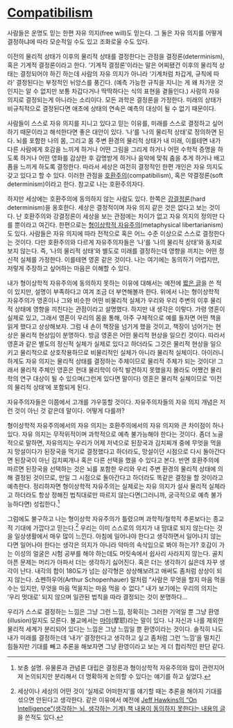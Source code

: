 [Compatibilism][source]
=======================

사람들은 운명도 믿는 한편 자유 의지(free will)도 믿는다. 그 둘은 자유 의지를 어떻게 결정하냐에 따라 모순적일 수도 있고 조화로울 수도 있다.

이전의 물리적 상태가 이후의 물리적 상태를 결정한다는 관점을 결정론(determinism), 혹은 기계적 결정론이라고 한다. ‘기계적 결정론’이라는 말은 어찌됐건 이후의 물리적 상태는 결정되어야 하긴 하는데 사람의 자유 의지가 아니라 ‘기계처럼 차갑게, 규칙에 따라’ 결정된다는 부정적인 뉘앙스를 풍긴다. (예측 가능한 규칙을 지니는 게 왜 차가운 것인지는 알 수 없지만 보통 차갑다거나 딱딱하다는 식의 표현을 곁들인다.) 사람의 자유 의지로 결정되는게 아니라는 소리이다. 모든 과학은 결정론을 가정한다. 미래의 상태가 비규칙적으로 결정된다면 애초에 상태의 연속은 예측의 대상이 될 수 없기 때문이다.

사람들이 스스로 자유 의지를 지니고 있다고 믿는 이유를, 미래를 스스로 결정하고 싶어하기 때문이라고 해석한다면 좋은 대안이 있다. ‘나’를 ‘나의 물리적 상태’로 정의하면 된다. 뇌를 포함한 나의 몸, 그리고 몸 주변 환경의 물리적 상태가 내 미래, 이를테면 내가 다른 사람에게 호감을 느끼게 하거나 어떤 그림을 그리게 하거나 어떤 수학적 증명을 하도록 하거나 어떤 영화를 감상한 후 감명받게 하거나 음악에 맞춰 춤을 추게 하거나 배고픔을 느끼게 하도록 결정한다. 따라서 세상은 여전히 결정적인 한편 개인은 자유 의지도 갖고 있다고 할 수 있다. 이러한 관점을 [호환주의][1](compatibilism), 혹은 약결정론(soft determinism)이라고 한다. 참고로 나는 호환주의자다.

하지만 세상에는 호환주의에 동의하지 않는 사람도 있다. 한쪽은 [강결정론][2](hard determinism)을 옹호한다. 세상은 결정적이며 자유 의지 같은 것은 없다고 보는 것이다. 난 호환주의와 강결정론이 세상을 보는 관점에는 차이가 없고 자유 의지의 정의만 다를 뿐이라고 여긴다. 한편으로는 [형이상학적 자유주의][3](metaphysical libertarianism)도 있다. 사람들은 자유 의지에 따라 전적으로 혹은 어느 수준 이상으로 스스로 결정한다는 것이다. 다만 호환주의와 다르게 자유주의자들은 ‘나’를 ‘나의 물리적 상태’와 동치로 보지 않는다. 즉, ‘나의 물리적 상태’와 별도로 미래를 결정하는데 영향을 끼치는 어떤 정신적 실체를 가정한다. 이를테면 영혼 같은 것이다. 나는 여기에는 동의하기 어렵지만, 저렇게 주장하고 싶어하는 마음은 이해할 수 있다.

내가 형이상학적 자유주의에 동의하지 못하는 이유에 대해서는 예전에 [짧은 글][4]을 쓴 적이 있지만, 설명이 부족하다고 여겨 조금 더 부연해볼까 한다. 위에서 나는 형이상학적 자유주의가 영혼이나 그와 비슷한 어떤 비물리적 실체가 우리와 우리 주변의 이후 물리적 상태에 영향을 끼친다는 관점이라고 설명했다. 하지만 내 생각은 이렇다. 가령 영혼이 실제로 있고, 그래서 영혼이 우리의 몸을 통해, 아주 구체적으로 예를 들자면 어떤 책을 읽게 했다고 상상해보자. 그럼 내 손이 책장을 넘기게 했을 것이고, 책장이 넘어가는 현상은 물리적 현상임이 분명하다. 방금 영혼은 어떤 물리적 현상을 일으킨 것이다. 따라서 영혼과 같은 별도의 정신적 실체가 실제로 있다고 하더라도 그것은 물리적 현상을 일으키고 물리적으로 상호작용하므로 비물리적인 실체가 아니라 물리적 실체이다. 아이러니하게도 자유 의지는 물리적 상태를 결정하는 주체이므로 물리적 주체가 되는 것이다! 그래서 물리적 주체인 영혼은 현대 물리학이 아직 발견하지 못했을지 몰라도 어쨌건 물리학의 연구 대상이 될 수 있으며(그런게 있다면 말이다) 영혼은 물리적 실체이므로 ‘이전의 물리적 상태’에 포함되게 된다.

자유주의자들은 이쯤에서 고개를 갸우뚱할 것이다. 자유주의자들의 자유 의지 개념은 저런 것이 아닌 것 같은데 말이다. 어떻게 다를까?

형이상학적 자유주의에서의 자유 의지는 호환주의에서의 자유 의지와 큰 차이점이 하나 있다. 자유 의지는 무작위적이며 과학적으로 예측 불가능해야 한다는 것이다. 좀더 노골적으로 말하면, 자유의지는 우리가 어제 저녁으로 된장국과 김치찌개 중에 무엇을 먹을지 망설이다가 된장국을 먹기로 결정했다고 하더라도, 망설이던 시점으로 다시 돌아간다면 된장국이 아닌 김치찌개나 혹은 다른 선택을 했을 수 있다고 본다. 반면 호환주의에 따르면 된장국을 선택하는 것은 뇌를 포함한 우리와 우리 주변 환경의 물리적 상태에 의해 결정된 것이므로, 만일 그 시점으로 돌아간다고 하더라도 똑같은 결정을 할 것이라고 예측한다. 정리하자면 형이상학적 자유주의는 실제로는 자유 의지가 설사 물리적 실체라고 하더라도 항상 정해진 법칙대로만 따르지 않는다면(그러니까, 궁극적으로 예측 불가능하다면) 성립한다.[^1]

그럼에도 불구하고 나는 형이상학 자유주의가 틀렸으며 과학적/철학적 추론보다는 종교적 기대에 가깝다고 믿는다.[^2] 우리는 이미 스스로의 의지가 내 맘대로 되지 않는다는 것을 일상생활에서 매우 많이 느낀다. 아침에 일어나야 한다고 생각하면서 일어나지 않는다면 일어나야 한다는 생각은 의지가 아니라 악마의 속삭임으로 봐야 하는가? 호감이 가는 이성의 얼굴은 시험 공부를 해야 하는데도 머릿속에서 쉽사리 사라지지 않는다. 골치아픈 문제는 머리가 아파서 더는 생각하기 싫어진다. 혹은 더는 생각하기 싫은데 자꾸 생각이 난다. 내각의 합이 180도가 넘는 삼각형은 상상해보려고 애써도 좀처럼 상상이 되지 않는다. 쇼펜하우어(Arthur Schopenhauer) 말처럼 “사람은 무엇을 할지 마음 먹을 수는 있지만, 무엇을 마음 먹을지는 마음 먹을 수 없다.” 내가 보기에는 우리의 의지는 ‘우리 멋대로’ 되지 않으며 일관된 법칙을 따라 결정되는 것이 분명하다…

우리가 스스로 결정하는 느낌은 그냥 그런 느낌, 정확히는 그러한 기억일 뿐 그냥 환영(illusion)일지도 모른다. 불교에서는 [마야][5](摩耶)라는 말이 있다. 나 자신과 나를 제외한 물리적 세계가 분리되어 있다는 느낌은 그냥 느낌일 뿐 환영이라는 것이다. 솔직히 나도 내가 미래를 결정하는데 ‘내가’ 결정한다고 생각하고 싶고 좀처럼 그런 ‘느낌’을 떨치긴 힘들지만 기대를 빼고 추론을 해보자면 그냥 환영이라고 보는 게 더 합리적인 판단 같다.

[^1]: 보충 설명. 유물론과 관념론 대립은 결정론과 형이상학적 자유주의와 많이 관련지어져 논의되지만 분리해서 더 명확하게 논의할 수 있다는 얘기를 하고 싶었다.

[^2]: 세상이나 세상의 어떤 것이 ‘실제로 어떠한지’를 얘기할 때는 추론을 해야지 기대를 섞으면 안된다고 생각한다. 같은 이유에서 예전에 [Jeff Hawkins의 “On Intelligence”(생각하는 뇌, 생각하는 기계) 책 내용이 동의하지 못한다는 내용의 글][6]을 쓴적도 있다.

[1]: http://en.wikipedia.org/wiki/Compatibilism
[2]: http://en.wikipedia.org/wiki/Hard_determinism
[3]: http://en.wikipedia.org/wiki/Libertarianism_%28metaphysics%29
[4]: http://blog.dahlia.kr/post/11352662412
[5]: http://en.wikipedia.org/wiki/Maya_%28illusion%29
[6]: http://blog.dahlia.kr/post/5377156282


[source]: http://en.wikipedia.org/wiki/Compatibilism
